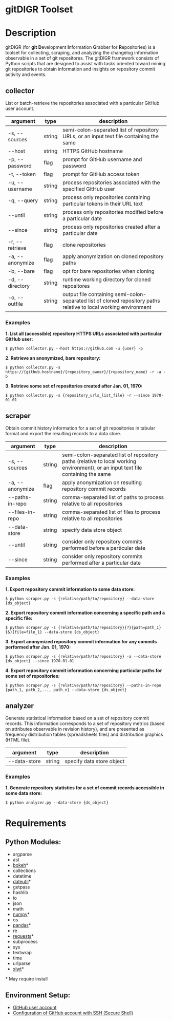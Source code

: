 # gitDIGR Toolset


# Description
gitDIGR (for **git** **D**evelopment **I**nformation **G**rabber for **R**epositories) is a toolset for collecting, scraping, and analyzing the changelog information observable in a set of git repositores. The gitDIGR framework consists of Python scripts that are designed to assist with tasks oriented toward mining git repositories to obtain information and insights on repository commit activity and events.


## collector

List or batch-retrieve the repositories associated with a particular GitHub user account.

| argument | type | description |
|----------|------|-------------|
| \-s, \-\-sources | string | semi\-colon\-separated list of repository URLs, or an input text file containing the same |
| \-\-host | string | HTTPS GitHub hostname |
| \-p, \-\-password | flag | prompt for GitHub username and password |
| \-t, \-\-token | flag | prompt for GitHub access token |
| \-u, \-\-username | string | process repositories associated with the specified GitHub user |
| \-q, \-\-query | string | process only repositories containing particular tokens in their URL text |
| \-\-until | string | process only repositories modified before a particular date |
| \-\-since | string | process only repositories created after a particular date |
| \-r, \-\-retrieve | flag | clone repositories |
| \-a, \-\-anonymize | flag | apply anonymization on cloned repository paths |
| \-b, \-\-bare | flag | opt for bare repositories when cloning |
| \-d, \-\-directory | string | runtime working directory for cloned repositores |
| \-o, \-\-outfile | string | output file containing semi\-colon\-separated list of cloned repository paths relative to local working environment |

### Examples

**1. List all (accessible) repository HTTPS URLs associated with particular GitHub user:**
```
$ python collector.py --host https://github.com -u {user} -p
```

**2. Retrieve an anonymized, bare repository:**
```
$ python collector.py -s https://{github.hostname}/{repository_owner}/{repository_name} -r -a -b
```

**3. Retrieve some set of repositories created after Jan. 01, 1970:**
```
$ python collector.py -s {repository_urls_list_file} -r --since 1970-01-01
```



## scraper

Obtain commit history information for a set of git repositories in tabular format and export the resulting records to a data store.

| argument | type | description |
|----------|------|-------------|
| \-s, \-\-sources | string | semi\-colon\-separated list of repository paths \(relative to local working environment\), or an input text file containing the same |
| \-a, \-\-anonymize | flag | apply anonymization on resulting repository commit records |
| \-\-paths\-in\-repo | string | comma-separated list of paths to process relative to all repositories |
| \-\-files\-in\-repo | string | comma-separated list of files to process relative to all repositories |
| \-\-data\-store | string | specify data store object |
| \-\-until | string | consider only repository commits performed before a particular date |
| \-\-since | string | consider only repository commits performed after a particular date |

### Examples

**1. Export repository commit information to some data store:**
```
$ python scraper.py -s {relative/path/to/repository} --data-store {ds_object}
```

**2. Export repository commit information concerning a specific path and a specific file:**
```
$ python scraper.py -s {relative/path/to/repository}{?}{path=path_1}{&}{file=file_1} --data-store {ds_object}
```

**3. Export anonymized repository commit information for any commits performed after Jan. 01, 1970:**
```
$ python scraper.py -s {relative/path/to/repository} -a --data-store {ds_object} --since 1970-01-01
```

**4. Export repository commit information concerning particular paths for some set of repositories:**
```
$ python scraper.py -s {relative/path/to/repository} --paths-in-repo {path_1, path_2,..., path_n} --data-store {ds_object}
```



## analyzer

Generate statistical information based on a set of repository commit records. This information corresponds to a set of repository metrics \(based on attributes observable in revision history\), and are presented as frequency distribution tables \(spreadsheets files\) and distribution graphics \(HTML file\).

| argument | type | description |
|----------|------|-------------|
| \-\-data\-store | string | specify data store object |

### Examples

**1. Generate repository statistics for a set of commit records accessible in some data store:**
```
$ python analyzer.py --data-store {ds_object}
```



# Requirements

## Python Modules:
- argparse
- ast
- [bokeh](https://pypi.python.org/pypi/bokeh)*
- collections
- datetime
- [dateutil](https://pypi.python.org/pypi/python-dateutil/)*
- getpass
- hashlib
- io
- json
- math
- [numpy](https://pypi.python.org/pypi/numpy)*
- os
- [pandas](https://pypi.python.org/pypi/pandas)*
- re
- [requests](https://pypi.python.org/pypi/requests)*
- subprocess
- sys
- textwrap
- time
- urlparse
- [xlwt](https://pypi.python.org/pypi/xlwt)*

\* May require install

## Environment Setup:
- [GitHub user account](https://github.com/join)
- [Configuration of GitHub account with SSH \(Secure Shell\)](https://help.github.com/articles/connecting-to-github-with-ssh/)
